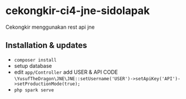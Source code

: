 # cekongkir-ci4-jne-sidolapak
Cekongkir menggunakan rest api jne


## Installation & updates

- `composer install`
- setup database
- edit `app/Controller` add USER & API CODE `\YusufTheDragon\JNE\JNE::setUsername('USER')->setApiKey('API')->setProductionMode(true);`
- `php spark serve`